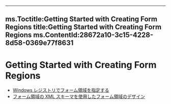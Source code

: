 

---
ms.Toctitle:Getting Started with Creating Form Regions
title:Getting Started with Creating Form Regions
ms.ContentId:28672a10-3c15-4228-8d58-0369e77f8631
---
# Getting Started with Creating Form Regions


- [Windows レジストリでフォーム領域を指定する](0de3fcb1-b357-8300-c943-9a5a788d4976.md)
- [フォーム領域の XML スキーマを使用したフォーム領域のデザイン](bdf58ab1-20bd-416a-bd11-95447a3ef143.md)



